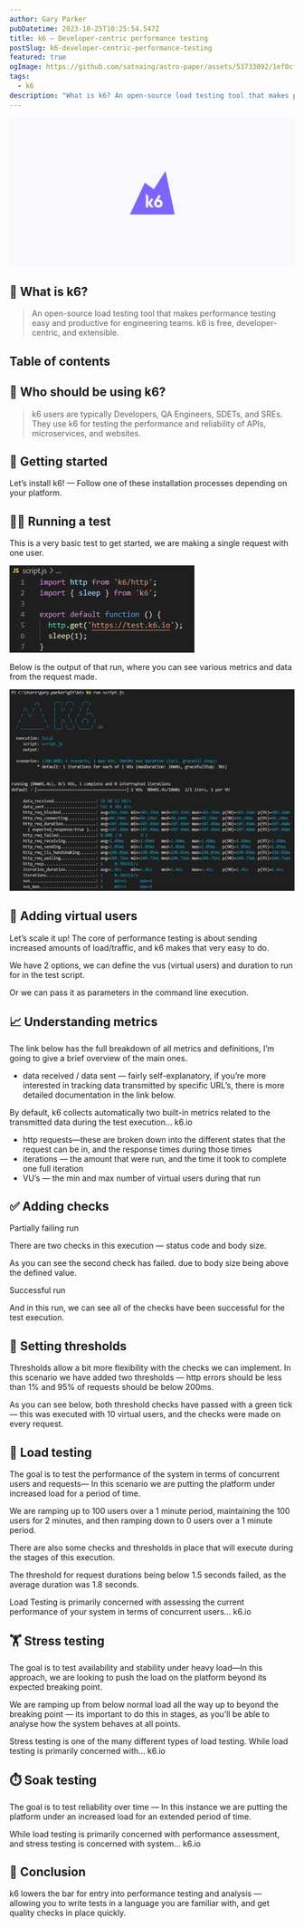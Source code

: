 ```yaml
---
author: Gary Parker
pubDatetime: 2023-10-25T10:25:54.547Z
title: k6 — Developer-centric performance testing
postSlug: k6-developer-centric-performance-testing
featured: true
ogImage: https://github.com/satnaing/astro-paper/assets/53733092/1ef0cf03-8137-4d67-ac81-84a032119e3a
tags:
  - k6
description: "What is k6? An open-source load testing tool that makes performance testing easy and productive for engineering teams. k6 is free, developer-centric, and extensible."
---
```


![blog post banner](../../assets/images/k6-developer-centric-performance-testing/banner.png)

## 🔎 What is k6?

> An open-source load testing tool that makes performance testing easy and productive for engineering teams. k6 is free, developer-centric, and extensible.

## Table of contents

## 💼 Who should be using k6?

> k6 users are typically Developers, QA Engineers, SDETs, and SREs. They use k6 for testing the performance and reliability of APIs, microservices, and 
websites.

## 🚀 Getting started

Let’s install k6! — Follow one of these installation processes depending on your platform.

## 🏃‍♂️ Running a test

This is a very basic test to get started, we are making a single request with one user.

![running a test](../../assets/images/k6-developer-centric-performance-testing/image-1.png)

Below is the output of that run, where you can see various metrics and data from the request made.

![blog post banner](../../assets/images/k6-developer-centric-performance-testing/image-2.png)

## 🤖 Adding virtual users

Let’s scale it up! The core of performance testing is about sending increased amounts of load/traffic, and k6 makes that very easy to do.

We have 2 options, we can define the vus (virtual users) and duration to run for in the test script.

Or we can pass it as parameters in the command line execution.

## 📈 Understanding metrics

The link below has the full breakdown of all metrics and definitions, I’m going to give a brief overview of the main ones.

- data received / data sent — fairly self-explanatory, if you’re more interested in tracking data transmitted by specific URL’s, there is more detailed documentation in the link below.

By default, k6 collects automatically two built-in metrics related to the transmitted data during the test execution…
k6.io

- http requests—these are broken down into the different states that the request can be in, and the response times during those times
- iterations — the amount that were run, and the time it took to complete one full iteration
- VU’s — the min and max number of virtual users during that run

## ✅ Adding checks

Partially failing run

There are two checks in this execution — status code and body size.

As you can see the second check has failed. due to body size being above the defined value.

Successful run

And in this run, we can see all of the checks have been successful for the test execution.

## 🎯 Setting thresholds

Thresholds allow a bit more flexibility with the checks we can implement. In this scenario we have added two thresholds — http errors should be less than 1% and 95% of requests should be below 200ms.

As you can see below, both threshold checks have passed with a green tick — this was executed with 10 virtual users, and the checks were made on every request.

## 📶 Load testing

The goal is to test the performance of the system in terms of concurrent users and requests— In this scenario we are putting the platform under increased load for a period of time.

We are ramping up to 100 users over a 1 minute period, maintaining the 100 users for 2 minutes, and then ramping down to 0 users over a 1 minute period.

There are also some checks and thresholds in place that will execute during the stages of this execution.

The threshold for request durations being below 1.5 seconds failed, as the average duration was 1.8 seconds.

Load Testing is primarily concerned with assessing the current performance of your system in terms of concurrent users…
k6.io

## 🏋️ Stress testing

The goal is to test availability and stability under heavy load—In this approach, we are looking to push the load on the platform beyond its expected breaking point.

We are ramping up from below normal load all the way up to beyond the breaking point — its important to do this in stages, as you’ll be able to analyse how the system behaves at all points.

Stress testing is one of the many different types of load testing. While load testing is primarily concerned with…
k6.io

## ⏱️ Soak testing
The goal is to test reliability over time — In this instance we are putting the platform under an increased load for an extended period of time.

While load testing is primarily concerned with performance assessment, and stress testing is concerned with system…
k6.io

## 🏁 Conclusion
k6 lowers the bar for entry into performance testing and analysis — allowing you to write tests in a language you are familiar with, and get quality checks in place quickly.
